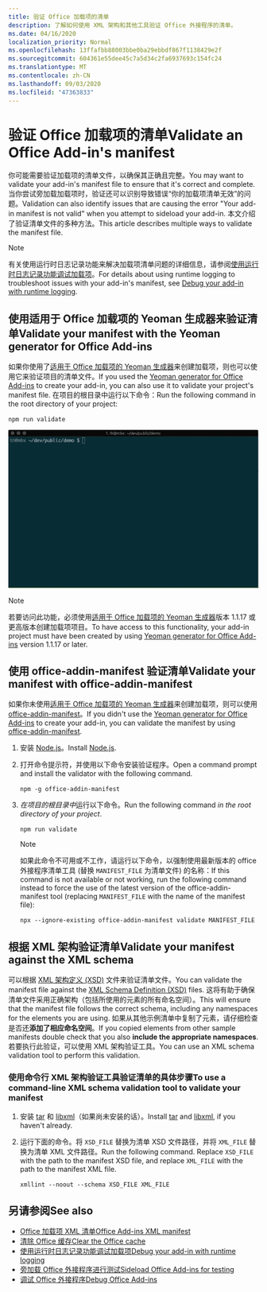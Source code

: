 ```yaml
---
title: 验证 Office 加载项的清单
description: 了解如何使用 XML 架构和其他工具验证 Office 外接程序的清单。
ms.date: 04/16/2020
localization_priority: Normal
ms.openlocfilehash: 13ffafbb88003bbe0ba29ebbdf867f1138429e2f
ms.sourcegitcommit: 604361e55dee45c7a5d34c2fa6937693c154fc24
ms.translationtype: MT
ms.contentlocale: zh-CN
ms.lasthandoff: 09/03/2020
ms.locfileid: "47363833"
---
```

# <a name="validate-an-office-add-ins-manifest"></a><span data-ttu-id="ea119-103">验证 Office 加载项的清单</span><span class="sxs-lookup"><span data-stu-id="ea119-103">Validate an Office Add-in's manifest</span></span>

<span data-ttu-id="ea119-104">你可能需要验证加载项的清单文件，以确保其正确且完整。</span><span class="sxs-lookup"><span data-stu-id="ea119-104">You may want to validate your add-in's manifest file to ensure that it's correct and complete.</span></span> <span data-ttu-id="ea119-105">当你尝试旁加载加载项时，验证还可以识别导致错误“你的加载项清单无效”的问题。</span><span class="sxs-lookup"><span data-stu-id="ea119-105">Validation can also identify issues that are causing the error "Your add-in manifest is not valid" when you attempt to sideload your add-in.</span></span> <span data-ttu-id="ea119-106">本文介绍了验证清单文件的多种方法。</span><span class="sxs-lookup"><span data-stu-id="ea119-106">This article describes multiple ways to validate the manifest file.</span></span>

> [!NOTE]
> <span data-ttu-id="ea119-107">有关使用运行时日志记录功能来解决加载项清单问题的详细信息，请参阅[使用运行时日志记录功能调试加载项](runtime-logging.md)。</span><span class="sxs-lookup"><span data-stu-id="ea119-107">For details about using runtime logging to troubleshoot issues with your add-in's manifest, see [Debug your add-in with runtime logging](runtime-logging.md).</span></span>

## <a name="validate-your-manifest-with-the-yeoman-generator-for-office-add-ins"></a><span data-ttu-id="ea119-108">使用适用于 Office 加载项的 Yeoman 生成器来验证清单</span><span class="sxs-lookup"><span data-stu-id="ea119-108">Validate your manifest with the Yeoman generator for Office Add-ins</span></span>

<span data-ttu-id="ea119-109">如果你使用了[适用于 Office 加载项的 Yeoman 生成器](https://www.npmjs.com/package/generator-office)来创建加载项，则也可以使用它来验证项目的清单文件。</span><span class="sxs-lookup"><span data-stu-id="ea119-109">If you used the [Yeoman generator for Office Add-ins](https://www.npmjs.com/package/generator-office) to create your add-in, you can also use it to validate your project's manifest file.</span></span> <span data-ttu-id="ea119-110">在项目的根目录中运行以下命令：</span><span class="sxs-lookup"><span data-stu-id="ea119-110">Run the following command in the root directory of your project:</span></span>

```command&nbsp;line
npm run validate
```

![动画 gif 显示 Yo Office 验证程序（在命令行处运行并生成显示“验证已通过”的结果）。](../images/yo-office-validator.gif)

> [!NOTE]
> <span data-ttu-id="ea119-112">若要访问此功能，必须使用[适用于 Office 加载项的 Yeoman 生成器](https://www.npmjs.com/package/generator-office)版本 1.1.17 或更高版本创建加载项项目。</span><span class="sxs-lookup"><span data-stu-id="ea119-112">To have access to this functionality, your add-in project must have been created by using [Yeoman generator for Office Add-ins](https://www.npmjs.com/package/generator-office) version 1.1.17 or later.</span></span>

## <a name="validate-your-manifest-with-office-addin-manifest"></a><span data-ttu-id="ea119-113">使用 office-addin-manifest 验证清单</span><span class="sxs-lookup"><span data-stu-id="ea119-113">Validate your manifest with office-addin-manifest</span></span>

<span data-ttu-id="ea119-114">如果你未使用[适用于 Office 加载项的 Yeoman 生成器](https://www.npmjs.com/package/generator-office)来创建加载项，则可以使用 [office-addin-manifest](https://www.npmjs.com/package/office-addin-manifest)。</span><span class="sxs-lookup"><span data-stu-id="ea119-114">If you didn't use the [Yeoman generator for Office Add-ins](https://www.npmjs.com/package/generator-office) to create your add-in, you can validate the manifest by using [office-addin-manifest](https://www.npmjs.com/package/office-addin-manifest).</span></span>

1. <span data-ttu-id="ea119-115">安装 [Node.js](https://nodejs.org/download/)。</span><span class="sxs-lookup"><span data-stu-id="ea119-115">Install [Node.js](https://nodejs.org/download/).</span></span>

2. <span data-ttu-id="ea119-116">打开命令提示符，并使用以下命令安装验证程序。</span><span class="sxs-lookup"><span data-stu-id="ea119-116">Open a command prompt and install the validator with the following command.</span></span>

    ```command&nbsp;line
    npm -g office-addin-manifest
    ```

3. <span data-ttu-id="ea119-117">*在项目的根目录中*运行以下命令。</span><span class="sxs-lookup"><span data-stu-id="ea119-117">Run the following command *in the root directory of your project*.</span></span>

    ```command&nbsp;line
    npm run validate
    ```

    > [!NOTE]
    > <span data-ttu-id="ea119-118">如果此命令不可用或不工作，请运行以下命令，以强制使用最新版本的 office 外接程序清单工具 (替换 `MANIFEST_FILE` 为清单文件) 的名称：</span><span class="sxs-lookup"><span data-stu-id="ea119-118">If this command is not available or not working, run the following command instead to force the use of the latest version of the office-addin-manifest tool (replacing `MANIFEST_FILE` with the name of the manifest file):</span></span>
    >
    > ```command&nbsp;line
    > npx --ignore-existing office-addin-manifest validate MANIFEST_FILE
    > ```

## <a name="validate-your-manifest-against-the-xml-schema"></a><span data-ttu-id="ea119-119">根据 XML 架构验证清单</span><span class="sxs-lookup"><span data-stu-id="ea119-119">Validate your manifest against the XML schema</span></span>

<span data-ttu-id="ea119-120">可以根据 [XML 架构定义 (XSD)](/openspecs/office_file_formats/ms-owemxml/c6a06390-34b8-4b42-82eb-b28be12494a8) 文件来验证清单文件。</span><span class="sxs-lookup"><span data-stu-id="ea119-120">You can validate the manifest file against the [XML Schema Definition (XSD)](/openspecs/office_file_formats/ms-owemxml/c6a06390-34b8-4b42-82eb-b28be12494a8) files.</span></span> <span data-ttu-id="ea119-121">这将有助于确保清单文件采用正确架构（包括所使用的元素的所有命名空间）。</span><span class="sxs-lookup"><span data-stu-id="ea119-121">This will ensure that the manifest file follows the correct schema, including any namespaces for the elements you are using.</span></span> <span data-ttu-id="ea119-122">如果从其他示例清单中复制了元素，请仔细检查是否还**添加了相应命名空间**。</span><span class="sxs-lookup"><span data-stu-id="ea119-122">If you copied elements from other sample manifests double check that you also **include the appropriate namespaces**.</span></span> <span data-ttu-id="ea119-123">若要执行此验证，可以使用 XML 架构验证工具。</span><span class="sxs-lookup"><span data-stu-id="ea119-123">You can use an XML schema validation tool to perform this validation.</span></span>

### <a name="to-use-a-command-line-xml-schema-validation-tool-to-validate-your-manifest"></a><span data-ttu-id="ea119-124">使用命令行 XML 架构验证工具验证清单的具体步骤</span><span class="sxs-lookup"><span data-stu-id="ea119-124">To use a command-line XML schema validation tool to validate your manifest</span></span>

1. <span data-ttu-id="ea119-125">安装 [tar](https://www.gnu.org/software/tar/) 和 [libxml](http://xmlsoft.org/FAQ.html)（如果尚未安装的话）。</span><span class="sxs-lookup"><span data-stu-id="ea119-125">Install [tar](https://www.gnu.org/software/tar/) and [libxml](http://xmlsoft.org/FAQ.html), if you haven't already.</span></span>

2. <span data-ttu-id="ea119-p104">运行下面的命令。将 `XSD_FILE` 替换为清单 XSD 文件路径，并将 `XML_FILE` 替换为清单 XML 文件路径。</span><span class="sxs-lookup"><span data-stu-id="ea119-p104">Run the following command. Replace `XSD_FILE` with the path to the manifest XSD file, and replace `XML_FILE` with the path to the manifest XML file.</span></span>
    
    ```command&nbsp;line
    xmllint --noout --schema XSD_FILE XML_FILE
    ```

## <a name="see-also"></a><span data-ttu-id="ea119-128">另请参阅</span><span class="sxs-lookup"><span data-stu-id="ea119-128">See also</span></span>

- [<span data-ttu-id="ea119-129">Office 加载项 XML 清单</span><span class="sxs-lookup"><span data-stu-id="ea119-129">Office Add-ins XML manifest</span></span>](../develop/add-in-manifests.md)
- [<span data-ttu-id="ea119-130">清除 Office 缓存</span><span class="sxs-lookup"><span data-stu-id="ea119-130">Clear the Office cache</span></span>](clear-cache.md)
- [<span data-ttu-id="ea119-131">使用运行时日志记录功能调试加载项</span><span class="sxs-lookup"><span data-stu-id="ea119-131">Debug your add-in with runtime logging</span></span>](runtime-logging.md)
- [<span data-ttu-id="ea119-132">旁加载 Office 外接程序进行测试</span><span class="sxs-lookup"><span data-stu-id="ea119-132">Sideload Office Add-ins for testing</span></span>](sideload-office-add-ins-for-testing.md)
- [<span data-ttu-id="ea119-133">调试 Office 外接程序</span><span class="sxs-lookup"><span data-stu-id="ea119-133">Debug Office Add-ins</span></span>](debug-add-ins-using-f12-developer-tools-on-windows-10.md)

